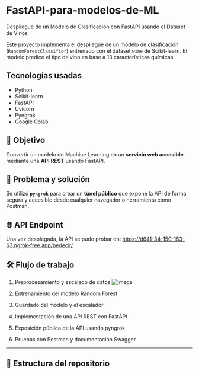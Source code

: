 # FastAPI-para-modelos-de-ML
Despliegue de un Modelo de Clasificación con FastAPI usando el Dataset de Vinos

Este proyecto implementa el despliegue de un modelo de clasificación (`RandomForestClassifier`) entrenado con el dataset `wine` de Scikit-learn. El modelo predice el tipo de vino en base a 13 características químicas.

## Tecnologías usadas

- Python
- Scikit-learn
- FastAPI
- Uvicorn
- Pyngrok
- Google Colab

## 🎯 Objetivo
Convertir un modelo de Machine Learning en un **servicio web accesible** mediante una **API REST** usando FastAPI.

## 🔧 Problema y solución
Se utilizó **`pyngrok`** para crear un **túnel público** que expone la API de forma segura y accesible desde cualquier navegador o herramienta como Postman.

## 🌐 API Endpoint
Una vez desplegada, la API se pudo probar en: https://d641-34-150-163-63.ngrok-free.app/pedecir/

## 🛠️ Flujo de trabajo
1. Preprocesamiento y escalado de datos
![image](https://github.com/user-attachments/assets/c1cf3ce4-7fe2-4cf3-9289-c7d850a9e28b)

  
3. Entrenamiento del modelo Random Forest
4. Guardado del modelo y el escalador
5. Implementación de una API REST con FastAPI
6. Exposición pública de la API usando pyngrok
7. Pruebas con Postman y documentación Swagger

---

## 📂 Estructura del repositorio


